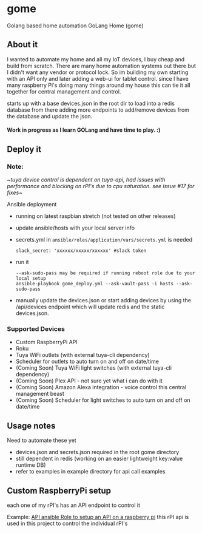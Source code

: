 # gome
Golang based home automation
GoLang Home (gome)

## About it
   I wanted to automate my home and all my IoT devices, I buy cheap and build from scratch.  There are many home
   automation systems out there but I didn't want any vendor or protocol lock. So im building my own starting with an 
   API only and later adding a web-ui for tablet control. since I have many raspberry Pi's doing many things around my 
   house this can tie it all together for central management and control. 

   starts up with a base devices.json in the root dir to load into a redis database from there adding more endpoints
   to add/remove devices from the database and update the json.
   
#### Work in progress as I learn GOLang and have time to play. :)

## Deploy it
### Note:
~*tuya device control is dependent on tuya-api, had issues with performance and blocking on rPI's due to cpu saturation. 
see issue #17 for fixes*~


Ansible deployment
* running on latest raspbian stretch (not tested on other releases)
* update ansible/hosts with your local server info
* secrets.yml in `ansible/roles/application/vars/secrets.yml` is needed
  
   ```
   slack_secret: 'xxxxxx/xxxxx/xxxxxx' #slack token
   ```
   
* run it

   ```
   --ask-sudo-pass may be required if running reboot role due to your local setup
   ansible-playbook gome_deploy.yml --ask-vault-pass -i hosts --ask-sudo-pass
   ```
   
* manually update the devices.json or start adding devices by using the /api/devices endpoint which will 
update redis and the static devices.json. 


### Supported Devices
   * Custom RaspberryPi API
   * Roku
   * Tuya WiFi outlets (with external tuya-cli dependency)
   * Scheduler for outlets to auto turn on and off on date/time
   * (Coming Soon) Tuya WiFi light switches (with external tuya-cli dependency)
   * (Coming Soon) Plex API - not sure yet what i can do with it
   * (Coming Soon) Amazon Alexa integration - voice control this central management beast
   * (Coming Soon) Scheduler for light switches to auto turn on and off on date/time
   
## Usage notes
Need to automate these yet
   * devices.json and secrets.json required in the root gome directory
   * still dependent in redis (working on an easier lightweight key:value runtime DB)
   * refer to examples in example directory for api call examples

## Custom RaspberryPi setup
   
   each one of my rPI's has an API endpoint to control it
   
   Example:  [API ansible Role to setup an API on a raspberry pi](https://github.com/RebelIT/ansible-piDAK) this rPI api
   is used in this project to control the individual rPI's

